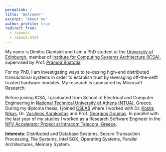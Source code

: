 ```yaml
---
permalink: /
title: "Welcome!"
excerpt: "About me"
author_profile: true
redirect_from: 
  - /about/
  - /about.html
--- 
```


My name is Dimitra Giantsidi and I am a PhD student at the [University of Edinburgh](https://www.ed.ac.uk/), member of [Institute for Computing Systems Architecture (ICSA)](http://web.inf.ed.ac.uk/icsa), supervised by Prof. [Pramod Bhatotia](http://homepages.inf.ed.ac.uk/pbhatoti/). 

For my PhD, I am investigating ways to re-desing high-end distributed transactional systems in order to establish trust by leveraging off-the-selft trusted hardware modules. My research is sponsored by Microsoft Research.

Before joining ICSA, I graduated from School of Electrical and Computer Engineering in [National Technical University of Athens (NTUA)](https://www.ntua.gr/en/), Greece. During my diploma thesis, I joined [CSLAB](http://research.cslab.ece.ntua.gr/) where I worked with Dr. [Kostis Nikas](http://www.cslab.ntua.gr/~knikas/), Dr. [Vasileios Karakostas](http://www.cslab.ece.ntua.gr/~vkarakos/) and Prof. [Georgios Goumas](http://www.cslab.ntua.gr/~goumas/). In parallel with the last year of my
studies I worked as a Research Software Engineer in the [NFV Accelerator Project at Intracom Telecom, Greece](http://www.intracom-telecom.com/en/products/telco_software/sdn_nfv/sdn_nfv.htm).

**Interests**: Distributed and Database Systems, Secure Transaction Processing, File Systems, Intel SGX, Operating Systems, Parallel Architectures, Memory System.

